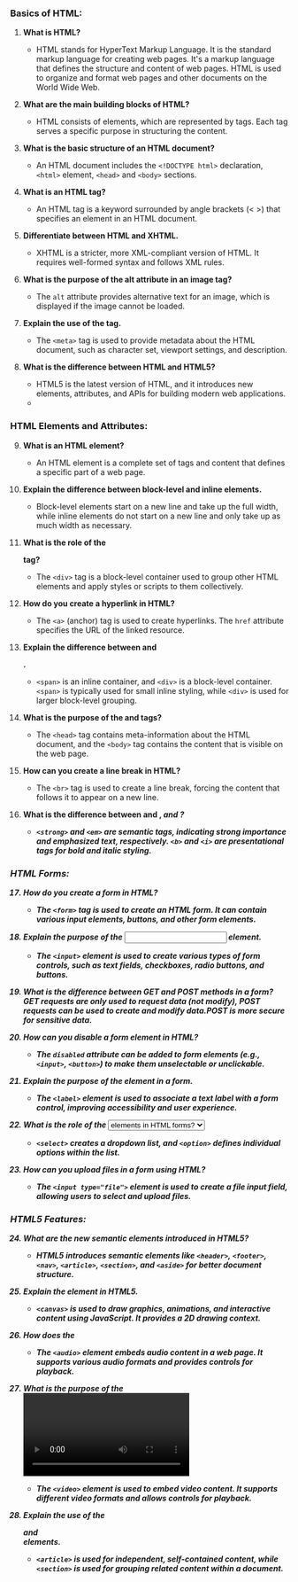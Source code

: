 ### Basics of HTML:	

1. **What is HTML?**
   - HTML stands for HyperText Markup Language. It is the standard markup language for creating web pages. It's a markup language that defines the structure and content of web pages. HTML is used to organize and format web pages and other documents on the World Wide Web.

2. **What are the main building blocks of HTML?**
   - HTML consists of elements, which are represented by tags. Each tag serves a specific purpose in structuring the content.

3. **What is the basic structure of an HTML document?**
   - An HTML document includes the `<!DOCTYPE html>` declaration, `<html>` element, `<head>` and `<body>` sections.

4. **What is an HTML tag?**
   - An HTML tag is a keyword surrounded by angle brackets (< >) that specifies an element in an HTML document.

5. **Differentiate between HTML and XHTML.**
   - XHTML is a stricter, more XML-compliant version of HTML. It requires well-formed syntax and follows XML rules.

6. **What is the purpose of the alt attribute in an image tag?**
   - The `alt` attribute provides alternative text for an image, which is displayed if the image cannot be loaded.

7. **Explain the use of the <meta> tag.**
   - The `<meta>` tag is used to provide metadata about the HTML document, such as character set, viewport settings, and description.

8. **What is the difference between HTML and HTML5?**
   - HTML5 is the latest version of HTML, and it introduces new elements, attributes, and APIs for building modern web applications.
   - 

### HTML Elements and Attributes:

9. **What is an HTML element?**
   - An HTML element is a complete set of tags and content that defines a specific part of a web page.

10. **Explain the difference between block-level and inline elements.**
    - Block-level elements start on a new line and take up the full width, while inline elements do not start on a new line and only take up as much width as necessary.

11. **What is the role of the <div> tag?**
    - The `<div>` tag is a block-level container used to group other HTML elements and apply styles or scripts to them collectively.

12. **How do you create a hyperlink in HTML?**
    - The `<a>` (anchor) tag is used to create hyperlinks. The `href` attribute specifies the URL of the linked resource.

13. **Explain the difference between <span> and <div>.**
    - `<span>` is an inline container, and `<div>` is a block-level container. `<span>` is typically used for small inline styling, while `<div>` is used for larger block-level grouping.

14. **What is the purpose of the <head> and <body> tags?**
    - The `<head>` tag contains meta-information about the HTML document, and the `<body>` tag contains the content that is visible on the web page.

15. **How can you create a line break in HTML?**
    - The `<br>` tag is used to create a line break, forcing the content that follows it to appear on a new line.

16. **What is the difference between <strong> and <b>, <em> and <i>?**
    - `<strong>` and `<em>` are semantic tags, indicating strong importance and emphasized text, respectively. `<b>` and `<i>` are presentational tags for bold and italic styling.
   
### HTML Forms:

17. **How do you create a form in HTML?**
    - The `<form>` tag is used to create an HTML form. It can contain various input elements, buttons, and other form elements.

18. **Explain the purpose of the <input> element.**
    - The `<input>` element is used to create various types of form controls, such as text fields, checkboxes, radio buttons, and buttons.

19. **What is the difference between GET and POST methods in a form?**
GET requests are only used to request data (not modify), POST requests can be used to create and modify data.POST is more secure for sensitive data.

20. **How can you disable a form element in HTML?**
    - The `disabled` attribute can be added to form elements (e.g., `<input>`, `<button>`) to make them unselectable or unclickable.

21. **Explain the purpose of the <label> element in a form.**
    - The `<label>` element is used to associate a text label with a form control, improving accessibility and user experience.

22. **What is the role of the <select> and <option> elements in HTML forms?**
    - `<select>` creates a dropdown list, and `<option>` defines individual options within the list.

23. **How can you upload files in a form using HTML?**
    - The `<input type="file">` element is used to create a file input field, allowing users to select and upload files.

### HTML5 Features:

24. **What are the new semantic elements introduced in HTML5?**
    - HTML5 introduces semantic elements like `<header>`, `<footer>`, `<nav>`, `<article>`, `<section>`, and `<aside>` for better document structure.

25. **Explain the <canvas> element in HTML5.**
    - `<canvas>` is used to draw graphics, animations, and interactive content using JavaScript. It provides a 2D drawing context.

26. **How does the <audio> element work in HTML5?**
    - The `<audio>` element embeds audio content in a web page. It supports various audio formats and provides controls for playback.

27. **What is the purpose of the <video> element in HTML5?**
    - The `<video>` element is used to embed video content. It supports different video formats and allows controls for playback.

28. **Explain the use of the <article> and <section> elements.**
    - `<article>` is used for independent, self-contained content, while `<section>` is used for grouping related content within a document.
